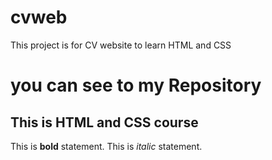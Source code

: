 # cvweb
This project is for CV website to learn HTML and CSS

# you can see to my Repository
## This is HTML and CSS course

This is **bold** statement.
This is *italic* statement.
